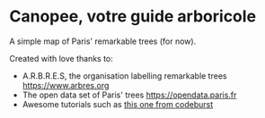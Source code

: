 # Canopee, votre guide arboricole

A simple map of Paris' remarkable trees (for now).

Created with love thanks to:
- A.R.B.R.E.S, the organisation labelling remarkable trees https://www.arbres.org
- The open data set of Paris' trees https://opendata.paris.fr
- Awesome tutorials such as [this one from codeburst](
https://codeburst.io/build-rich-map-experiences-with-mapbox-and-react-fa13d2c814de)

